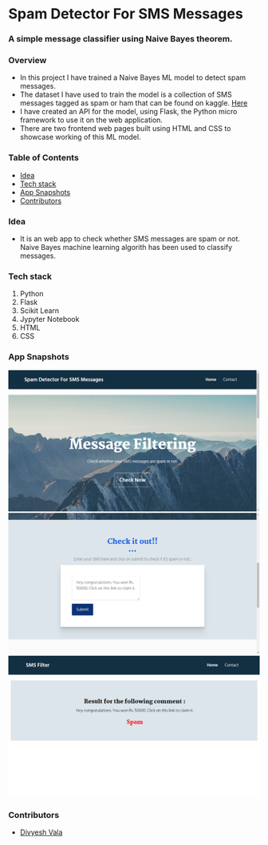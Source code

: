 # Spam Detector For SMS Messages
### A simple message classifier using Naive Bayes theorem.
### Overview
* In this project I have trained a Naive Bayes ML model to detect spam messages. 
* The dataset I have used to train the model is a collection of SMS messages tagged as spam or ham that can be found on kaggle. [ Here ](https://www.kaggle.com/uciml/sms-spam-collection-dataset)
* I have created an API for the model, using Flask, the Python micro framework to use it on the web application.
* There are two frontend web pages built using HTML and CSS to showcase working of this ML model.

### Table of Contents
* [Idea](#idea)
* [Tech stack](#tech-stack)
* [App Snapshots](#app-snapshots)
* [Contributors](#contributors)

### Idea
* It is an web app to check whether SMS messages are spam or not. Naive Bayes machine learning algorith has been used to classify messages.

### Tech stack
1. Python
2. Flask
3. Scikit Learn
4. Jypyter Notebook
5. HTML
6. CSS

### App Snapshots
![Homepage 1](https://github.com/divyeshvala/Message-Filter/blob/main/snapshots/homepage1.png?raw=true "Title")
![Homepage 2](https://github.com/divyeshvala/Message-Filter/blob/main/snapshots/homepage2.png?raw=true "Title")
![Result page](https://github.com/divyeshvala/Message-Filter/blob/main/snapshots/result.png?raw=true "Title")

### Contributors
* [Divyesh Vala](https://github.com/divyeshvala)
